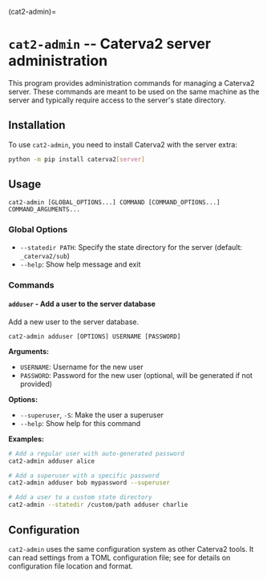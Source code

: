 (cat2-admin)=
# `cat2-admin` -- Caterva2 server administration

This program provides administration commands for managing a Caterva2 server. These commands are meant to be used on the same machine as the server and typically require access to the server's state directory.

## Installation

To use `cat2-admin`, you need to install Caterva2 with the server extra:

```sh
python -m pip install caterva2[server]
```

## Usage

```
cat2-admin [GLOBAL_OPTIONS...] COMMAND [COMMAND_OPTIONS...] COMMAND_ARGUMENTS...
```

### Global Options

- `--statedir PATH`: Specify the state directory for the server (default: `_caterva2/sub`)
- `--help`: Show help message and exit

### Commands

#### `adduser` - Add a user to the server database

Add a new user to the server database.

```
cat2-admin adduser [OPTIONS] USERNAME [PASSWORD]
```

**Arguments:**
- `USERNAME`: Username for the new user
- `PASSWORD`: Password for the new user (optional, will be generated if not provided)

**Options:**
- `--superuser`, `-S`: Make the user a superuser
- `--help`: Show help for this command

**Examples:**

```sh
# Add a regular user with auto-generated password
cat2-admin adduser alice

# Add a superuser with a specific password
cat2-admin adduser bob mypassword --superuser

# Add a user to a custom state directory
cat2-admin --statedir /custom/path adduser charlie
```

## Configuration

`cat2-admin` uses the same configuration system as other Caterva2 tools. It can read settings from a TOML configuration file; see [](../tutorials/configuration.md) for details on configuration file location and format.
